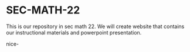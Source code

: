 # SEC-MATH-22

This is our repository in sec math 22. We will create website that contains our instructional materials and powerpoint presentation.

nice-
